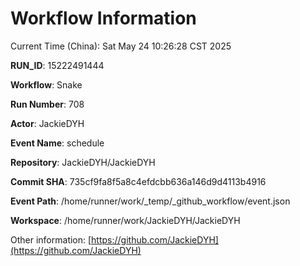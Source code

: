 # Workflow Information

Current Time (China): Sat May 24 10:26:28 CST 2025  

**RUN_ID**: 15222491444  

**Workflow**: Snake  

**Run Number**: 708  

**Actor**: JackieDYH  

**Event Name**: schedule  

**Repository**: JackieDYH/JackieDYH  

**Commit SHA**: 735cf9fa8f5a8c4efdcbb636a146d9d4113b4916  

**Event Path**: /home/runner/work/_temp/_github_workflow/event.json  

**Workspace**: /home/runner/work/JackieDYH/JackieDYH  

Other information: [https://github.com/JackieDYH](https://github.com/JackieDYH)
